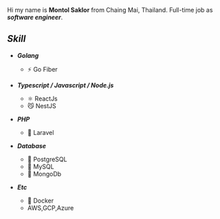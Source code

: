<p>
  Hi my name is <strong>Montol Saklor</strong> from Chaing Mai, Thailand. Full-time job as <strong><i>software engineer</i></strong>.
</p>

<h2><i>Skill</i></h2>
<ul>
  <li><strong><i>Golang</i></strong></li>
  <ul>
    <li>⚡ Go Fiber</li>
  </ul>
  <p></p>
  <li><strong><i>Typescript / Javascript / Node.js</i></strong></li>
  <ul>
    <li>⚛️ ReactJs</li>
    <li>😼 NestJS</li>
  </ul>
  <p></p>
   <li><strong><i>PHP</i></strong></li>
  <ul>
    <li>🐘 Laravel</li>
  </ul>
  <p></p>
  <li><strong><i>Database</i></strong></li>
  <ul>
    <li>🐘 PostgreSQL</li>
    <li>🐬 MySQL</li>
    <li>🍃 MongoDb</li>
  </ul>
  <p></p>
  <li><strong><i>Etc</i></strong></li>
  <ul>
    <li>🐳 Docker</li>
    <li>AWS,GCP,Azure</li>
  </ul>
</ul>
